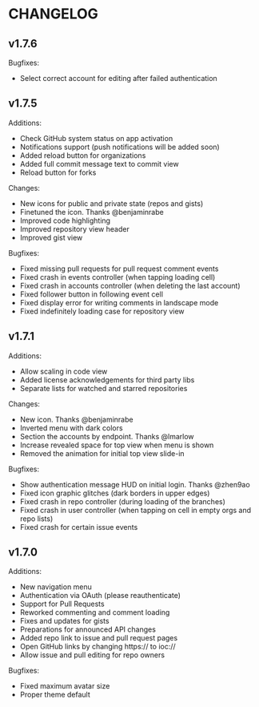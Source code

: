 # CHANGELOG

## v1.7.6

Bugfixes:

* Select correct account for editing after failed authentication

## v1.7.5

Additions:

* Check GitHub system status on app activation
* Notifications support (push notifications will be added soon)
* Added reload button for organizations
* Added full commit message text to commit view
* Reload button for forks

Changes:

* New icons for public and private state (repos and gists)
* Finetuned the icon. Thanks @benjaminrabe
* Improved code highlighting
* Improved repository view header
* Improved gist view

Bugfixes:

* Fixed missing pull requests for pull request comment events
* Fixed crash in events controller (when tapping loading cell)
* Fixed crash in accounts controller (when deleting the last account)
* Fixed follower button in following event cell
* Fixed display error for writing comments in landscape mode
* Fixed indefinitely loading case for repository view

## v1.7.1

Additions:

* Allow scaling in code view
* Added license acknowledgements for third party libs
* Separate lists for watched and starred repositories

Changes:

* New icon. Thanks @benjaminrabe
* Inverted menu with dark colors
* Section the accounts by endpoint. Thanks @lmarlow
* Increase revealed space for top view when menu is shown
* Removed the animation for initial top view slide-in

Bugfixes:

* Show authentication message HUD on initial login. Thanks @zhen9ao
* Fixed icon graphic glitches (dark borders in upper edges)
* Fixed crash in repo controller (during loading of the branches)
* Fixed crash in user controller (when tapping on cell in empty orgs and repo lists)
* Fixed crash for certain issue events

## v1.7.0

Additions:

* New navigation menu
* Authentication via OAuth (please reauthenticate)
* Support for Pull Requests
* Reworked commenting and comment loading
* Fixes and updates for gists
* Preparations for announced API changes
* Added repo link to issue and pull request pages
* Open GitHub links by changing https:// to ioc://
* Allow issue and pull editing for repo owners

Bugfixes:

* Fixed maximum avatar size
* Proper theme default
